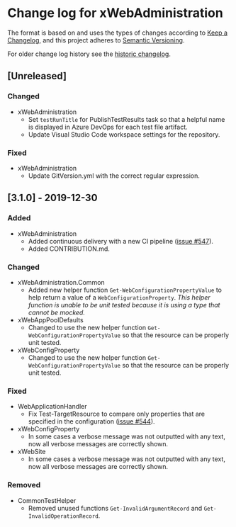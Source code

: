 # Change log for xWebAdministration

The format is based on and uses the types of changes according to [Keep a Changelog](https://keepachangelog.com/en/1.0.0/),
and this project adheres to [Semantic Versioning](https://semver.org/spec/v2.0.0.html).

For older change log history see the [historic changelog](HISTORIC_CHANGELOG.md).

## [Unreleased]

### Changed

- xWebAdministration
  - Set `testRunTitle` for PublishTestResults task so that a helpful name is
    displayed in Azure DevOps for each test file artifact.
  - Update Visual Studio Code workspace settings for the repository.

### Fixed

- xWebAdministration
  - Update GitVersion.yml with the correct regular expression.

## [3.1.0] - 2019-12-30

### Added

- xWebAdministration
  - Added continuous delivery with a new CI pipeline
    ([issue #547](https://github.com/PowerShell/xWebAdministration/issues/547)).
  - Added CONTRIBUTION.md.

### Changed

- xWebAdministration.Common
  - Added new helper function `Get-WebConfigurationPropertyValue` to
    help return a value of a `WebConfigurationProperty`. *This helper*
    *function is unable to be unit tested because it is using a type*
    *that cannot be mocked.*
- xWebAppPoolDefaults
  - Changed to use the new helper function `Get-WebConfigurationPropertyValue`
    so that the resource can be properly unit tested.
- xWebConfigProperty
  - Changed to use the new helper function `Get-WebConfigurationPropertyValue`
    so that the resource can be properly unit tested.

### Fixed

- WebApplicationHandler
  - Fix Test-TargetResource to compare only properties that are specified
    in the configuration ([issue #544](https://github.com/PowerShell/xWebAdministration/issues/544)).
- xWebConfigProperty
  - In some cases a verbose message was not outputted with any text, now
    all verbose messages are correctly shown.
- xWebSite
  - In some cases a verbose message was not outputted with any text, now
    all verbose messages are correctly shown.

### Removed

- CommonTestHelper
  - Removed unused functions `Get-InvalidArgumentRecord` and
    `Get-InvalidOperationRecord`.
